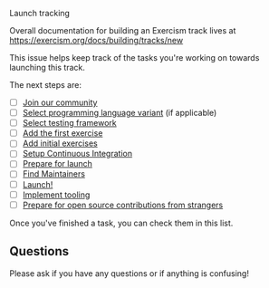 Launch tracking

Overall documentation for building an Exercism track lives at https://exercism.org/docs/building/tracks/new

This issue helps keep track of the tasks you're working on towards launching this track.

The next steps are:

- [ ] [Join our community](https://exercism.org/docs/building/tracks/new/join-our-community)
- [ ] [Select programming language variant](https://exercism.org/docs/building/tracks/new/select-programming-language-variant) (if applicable)
- [ ] [Select testing framework](https://exercism.org/docs/building/tracks/new/select-testing-framework)
- [ ] [Add the first exercise](https://exercism.org/docs/building/tracks/new/add-first-exercise)
- [ ] [Add initial exercises](https://exercism.org/docs/building/tracks/new/add-initial-exercises)
- [ ] [Setup Continuous Integration](https://exercism.org/docs/building/tracks/new/setup-continuous-integration)
- [ ] [Prepare for launch](https://exercism.org/docs/building/tracks/new/prepare-for-launch)
- [ ] [Find Maintainers](https://exercism.org/docs/building/tracks/new/find-maintainers)
- [ ] [Launch!](https://exercism.org/docs/building/tracks/new/launch)
- [ ] [Implement tooling](https://exercism.org/docs/building/tracks/new/implement-tooling)
- [ ] [Prepare for open source contributions from strangers](https://exercism.org/docs/building/tracks/new/prepare-for-contributions)

Once you've finished a task, you can check them in this list.

## Questions

Please ask if you have any questions or if anything is confusing!
